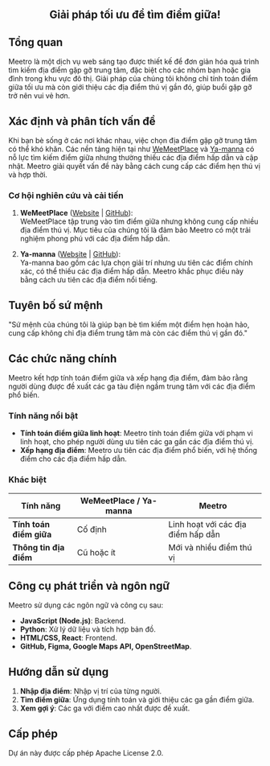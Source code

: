 <h2 align="center">
    <p>Giải pháp tối ưu để tìm điểm giữa!</p>
</h2>

## Tổng quan
Meetro là một dịch vụ web sáng tạo được thiết kế để đơn giản hóa quá trình tìm kiếm địa điểm gặp gỡ trung tâm, đặc biệt cho các nhóm bạn hoặc gia đình trong khu vực đô thị. Giải pháp của chúng tôi không chỉ tính toán điểm giữa tối ưu mà còn giới thiệu các địa điểm thú vị gần đó, giúp buổi gặp gỡ trở nên vui vẻ hơn.

## Xác định và phân tích vấn đề
Khi bạn bè sống ở các nơi khác nhau, việc chọn địa điểm gặp gỡ trung tâm có thể khó khăn. Các nền tảng hiện tại như [WeMeetPlace](https://wemeetplace.com) và [Ya-manna](https://ya-manna.com) có nỗ lực tìm kiếm điểm giữa nhưng thường thiếu các địa điểm hấp dẫn và cập nhật. Meetro giải quyết vấn đề này bằng cách cung cấp các điểm hẹn thú vị và hợp thời.

### Cơ hội nghiên cứu và cải tiến
1. **WeMeetPlace** ([Website](https://wemeetplace.com) | [GitHub](https://github.com/we-meetting/weMeet-frontend)):  
   WeMeetPlace tập trung vào tìm điểm giữa nhưng không cung cấp nhiều địa điểm thú vị. Mục tiêu của chúng tôi là đảm bảo Meetro có một trải nghiệm phong phú với các địa điểm hấp dẫn.

2. **Ya-manna** ([Website](https://ya-manna.com) | [GitHub](https://github.com/mandooro/YaManNa)):  
   Ya-manna bao gồm các lựa chọn giải trí nhưng ưu tiên các điểm chính xác, có thể thiếu các địa điểm hấp dẫn. Meetro khắc phục điều này bằng cách ưu tiên các địa điểm nổi tiếng.

## Tuyên bố sứ mệnh
"Sứ mệnh của chúng tôi là giúp bạn bè tìm kiếm một điểm hẹn hoàn hảo, cung cấp không chỉ địa điểm trung tâm mà còn các điểm thú vị gần đó."

## Các chức năng chính
Meetro kết hợp tính toán điểm giữa và xếp hạng địa điểm, đảm bảo rằng người dùng được đề xuất các ga tàu điện ngầm trung tâm với các địa điểm phổ biến.

### Tính năng nổi bật
- **Tính toán điểm giữa linh hoạt**: Meetro tính toán điểm giữa với phạm vi linh hoạt, cho phép người dùng ưu tiên các ga gần các địa điểm thú vị.
- **Xếp hạng địa điểm**: Meetro ưu tiên các địa điểm phổ biến, với hệ thống điểm cho các địa điểm hấp dẫn.

### Khác biệt
| Tính năng                           | WeMeetPlace / Ya-manna               | Meetro                                     |
|------------------------------------|--------------------------------------|--------------------------------------------|
| **Tính toán điểm giữa**             | Cố định                               | Linh hoạt với các địa điểm hấp dẫn          |
| **Thông tin địa điểm**              | Cũ hoặc ít                            | Mới và nhiều điểm thú vị                   |

## Công cụ phát triển và ngôn ngữ
Meetro sử dụng các ngôn ngữ và công cụ sau:
- **JavaScript (Node.js)**: Backend.
- **Python**: Xử lý dữ liệu và tích hợp bản đồ.
- **HTML/CSS, React**: Frontend.
- **GitHub, Figma, Google Maps API, OpenStreetMap**.

## Hướng dẫn sử dụng
1. **Nhập địa điểm**: Nhập vị trí của từng người.
2. **Tìm điểm giữa**: Ứng dụng tính toán và giới thiệu các ga gần điểm giữa.
3. **Xem gợi ý**: Các ga với điểm cao nhất được đề xuất.

## Cấp phép
Dự án này được cấp phép Apache License 2.0.
